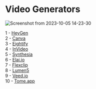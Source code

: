 <h1>
  Video Generators
</h1>

![Screenshot from 2023-10-05 14-23-30](https://github.com/echoWebNerds/Dev-Bookmarks/assets/122268379/63875293-ac53-4e1d-8421-aee1e94da649)


1 - <a href="https://www.heygen.com/">HeyGen</a> <br>
2 - <a href="https://www.canva.com/">Canva</a> <br>
3 - <a href="https://eightify.app/">Eightify</a> <br>
4 - <a href="https://invideo.io/">InVideo</a> <br>
5 - <a href="https://www.synthesia.io/">Synthesia</a> <br>
6 - <a href="https://elai.io/">Elai.io</a> <br>
7 - <a href="https://www.flexclip.com/">Flexclip</a> <br>
8 - <a href="https://lumen5.com/">Lumen5</a> <br>
9 - <a href="https://www.veed.io/">Veed.io</a> <br>
10 - <a href="https://tome.app/">Tome.app</a>  <br>
